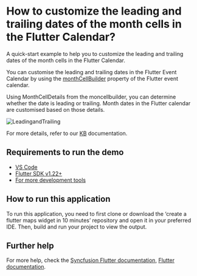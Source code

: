 # How to customize the leading and trailing dates of the month cells in the Flutter Calendar?

A quick-start example to help you to customize the leading and trailing dates of the month cells in the Flutter Calendar.

You can customise the leading and trailing dates in the Flutter Event Calendar by using the [monthCellBuilder](https://help.syncfusion.com/flutter/calendar/builders#month-cell-builder) property of the Flutter event calendar.

Using MonthCellDetails from the moncellbuilder, you can determine whether the date is leading or trailing. Month dates in the Flutter calendar are customised based on those details.

![LeadingandTrailing](https://user-images.githubusercontent.com/46158936/209128983-4f2c6297-c436-4951-ad4c-58bb65f5836b.png)

For more details, refer to our [KB](https://www.syncfusion.com/kb/11988/how-to-customize-the-leading-and-trailing-dates-of-the-month-cells-in-the-flutter-calendar) documentation.

## Requirements to run the demo
* [VS Code](https://code.visualstudio.com/download)
* [Flutter SDK v1.22+](https://flutter.dev/docs/development/tools/sdk/overview)
* [For more development tools](https://flutter.dev/docs/development/tools/devtools/overview)

## How to run this application
To run this application, you need to first clone or download the ‘create a flutter maps widget in 10 minutes’ repository and open it in your preferred IDE. Then, build and run your project to view the output.

## Further help
For more help, check the [Syncfusion Flutter documentation](https://help.syncfusion.com/flutter/introduction/overview),
 [Flutter documentation](https://flutter.dev/docs/get-started/install).
